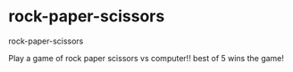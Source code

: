 # rock-paper-scissors
rock-paper-scissors

Play a game of rock paper scissors vs computer!! 
best of 5 wins the game!
